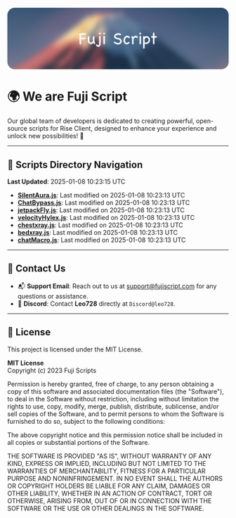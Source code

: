![Banner](.github/b.webp)

# 🌍 **We are Fuji Script**

Our global team of developers is dedicated to creating powerful, open-source scripts for Rise Client, designed to enhance your experience and unlock new possibilities! 🌟

---
<!-- SCRIPTS_NAVIGATION_START -->
## 📂 **Scripts Directory Navigation**

**Last Updated**: 2025-01-08 10:23:15 UTC

- **[SilentAura.js](scripts/SilentAura.js)**: Last modified on 2025-01-08 10:23:13 UTC
- **[ChatBypass.js](scripts/ChatBypass.js)**: Last modified on 2025-01-08 10:23:13 UTC
- **[jetpackFly.js](scripts/jetpackFly.js)**: Last modified on 2025-01-08 10:23:13 UTC
- **[velocityHylex.js](scripts/velocityHylex.js)**: Last modified on 2025-01-08 10:23:13 UTC
- **[chestxray.js](scripts/chestxray.js)**: Last modified on 2025-01-08 10:23:13 UTC
- **[bedxray.js](scripts/bedxray.js)**: Last modified on 2025-01-08 10:23:13 UTC
- **[chatMacro.js](scripts/chatMacro.js)**: Last modified on 2025-01-08 10:23:13 UTC

<!-- SCRIPTS_NAVIGATION_END -->

---

## 💬 **Contact Us**  
- 📬 **Support Email**: Reach out to us at [support@fujiscript.com](mailto:support@fujiscript.com) for any questions or assistance.  
- 💬 **Discord**: Contact **Leo728** directly at `Discord@leo728`.

---

## 📜 **License**

This project is licensed under the MIT License.  

**MIT License**  
Copyright (c) 2023 Fuji Scripts  

Permission is hereby granted, free of charge, to any person obtaining a copy of this software and associated documentation files (the "Software"), to deal in the Software without restriction, including without limitation the rights to use, copy, modify, merge, publish, distribute, sublicense, and/or sell copies of the Software, and to permit persons to whom the Software is furnished to do so, subject to the following conditions:  

The above copyright notice and this permission notice shall be included in all copies or substantial portions of the Software.  

THE SOFTWARE IS PROVIDED "AS IS", WITHOUT WARRANTY OF ANY KIND, EXPRESS OR IMPLIED, INCLUDING BUT NOT LIMITED TO THE WARRANTIES OF MERCHANTABILITY, FITNESS FOR A PARTICULAR PURPOSE AND NONINFRINGEMENT. IN NO EVENT SHALL THE AUTHORS OR COPYRIGHT HOLDERS BE LIABLE FOR ANY CLAIM, DAMAGES OR OTHER LIABILITY, WHETHER IN AN ACTION OF CONTRACT, TORT OR OTHERWISE, ARISING FROM, OUT OF OR IN CONNECTION WITH THE SOFTWARE OR THE USE OR OTHER DEALINGS IN THE SOFTWARE.  
